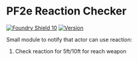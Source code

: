 # PF2e Reaction Checker
[![Foundry Shield 10]][Foundry URL]
[![Version]][Version URL]

Small module to notify that actor can use reaction:

1. Check reaction for 5ft/10ft for reach weapon

[Foundry Shield 10]: https://img.shields.io/badge/Foundry-10-informational?style=flat-square
[Foundry URL]: https://foundryvtt.com

[Version]: https://img.shields.io/badge/Version-0.0.25-red?style=flat-square
[Version URL]: https://github.com/reyzor1991/foundry-vtt-uk

